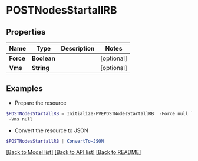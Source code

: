 # POSTNodesStartallRB
## Properties

Name | Type | Description | Notes
------------ | ------------- | ------------- | -------------
**Force** | **Boolean** |  | [optional] 
**Vms** | **String** |  | [optional] 

## Examples

- Prepare the resource
```powershell
$POSTNodesStartallRB = Initialize-PVEPOSTNodesStartallRB  -Force null `
 -Vms null
```

- Convert the resource to JSON
```powershell
$POSTNodesStartallRB | ConvertTo-JSON
```

[[Back to Model list]](../README.md#documentation-for-models) [[Back to API list]](../README.md#documentation-for-api-endpoints) [[Back to README]](../README.md)

